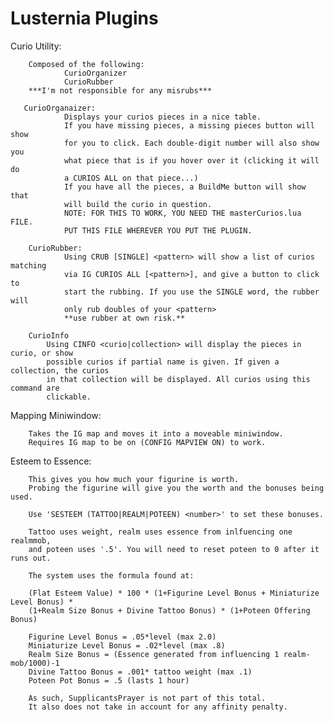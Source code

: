# Lusternia Plugins


Curio Utility:
        
        Composed of the following:
                CurioOrganizer
                CurioRubber
		***I'm not responsible for any misrubs***
        
       CurioOrganaizer:
                Displays your curios pieces in a nice table.
                If you have missing pieces, a missing pieces button will show
                for you to click. Each double-digit number will also show you
                what piece that is if you hover over it (clicking it will do
                a CURIOS ALL on that piece...)
                If you have all the pieces, a BuildMe button will show that
                will build the curio in question.
                NOTE: FOR THIS TO WORK, YOU NEED THE masterCurios.lua FILE.
                PUT THIS FILE WHEREVER YOU PUT THE PLUGIN.

        CurioRubber:
                Using CRUB [SINGLE] <pattern> will show a list of curios matching
                via IG CURIOS ALL [<pattern>], and give a button to click to 
                start the rubbing. If you use the SINGLE word, the rubber will
                only rub doubles of your <pattern>
                **use rubber at own risk.**
                
        CurioInfo
        	Using CINFO <curio|collection> will display the pieces in curio, or show
        	possible curios if partial name is given. If given a collection, the curios
        	in that collection will be displayed. All curios using this command are
        	clickable.
        

Mapping Miniwindow:
        
        Takes the IG map and moves it into a moveable miniwindow.
        Requires IG map to be on (CONFIG MAPVIEW ON) to work. 
        
        
Esteem to Essence:

        This gives you how much your figurine is worth.
        Probing the figurine will give you the worth and the bonuses being used.
        
        Use 'SESTEEM (TATTOO|REALM|POTEEN) <number>' to set these bonuses.
        
        Tattoo uses weight, realm uses essence from inlfuencing one realmmob, 
        and poteen uses '.5'. You will need to reset poteen to 0 after it runs out.
        
        The system uses the formula found at: 
        
        (Flat Esteem Value) * 100 * (1+Figurine Level Bonus + Miniaturize Level Bonus) * 
        (1+Realm Size Bonus + Divine Tattoo Bonus) * (1+Poteen Offering Bonus)

        Figurine Level Bonus = .05*level (max 2.0)
        Miniaturize Level Bonus = .02*level (max .8)
        Realm Size Bonus = (Essence generated from influencing 1 realm-mob/1000)-1
        Divine Tattoo Bonus = .001* tattoo weight (max .1)
        Poteen Pot Bonus = .5 (lasts 1 hour)

        As such, SupplicantsPrayer is not part of this total. 
        It also does not take in account for any affinity penalty.
        
        
        
